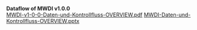 **Dataflow of MWDI v1.0.0**  
[MWDI-v1-0-0-Daten-und-Kontrollfluss-OVERVIEW.pdf](https://github.com/kmohr-soprasteria/SDN_MW_Utilities/files/12483614/MWDI-v1-0-0-Daten-und-Kontrollfluss-OVERVIEW.pdf)
[MWDI-Daten-und-Kontrollfluss-OVERVIEW.pptx](https://github.com/kmohr-soprasteria/SDN_MW_Utilities/files/12483615/MWDI-Daten-und-Kontrollfluss-OVERVIEW.pptx)


